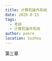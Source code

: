 ```yaml
---
title: 计算机操作系统
date: 2020-8-15
tags: 
  - 考研
  - 计算机操作系统
author: pasre
location: Suzhou  
---
```



第三章